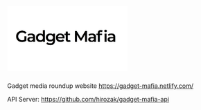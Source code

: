 <h1><img src="/public/assets/images/gadget-mafia.png" height="150px" alt="Gadget Mafia" /></h1>

Gadget media roundup website <https://gadget-mafia.netlify.com/>

API Server: <https://github.com/hirozak/gadget-mafia-api>
